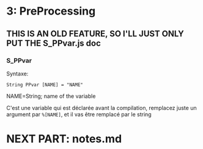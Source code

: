 # 3: PreProcessing

## THIS IS AN OLD FEATURE, SO I'LL JUST ONLY PUT THE S_PPvar.js doc

### S_PPvar

Syntaxe:

```minjs
String PPvar [NAME] = "NAME"
```

NAME=String; name of the variable

C'est une variable qui est déclarée avant la compilation, remplacez juste un argument par `%[NAME]`, et il vas être remplacé par le string

# NEXT PART: notes.md
